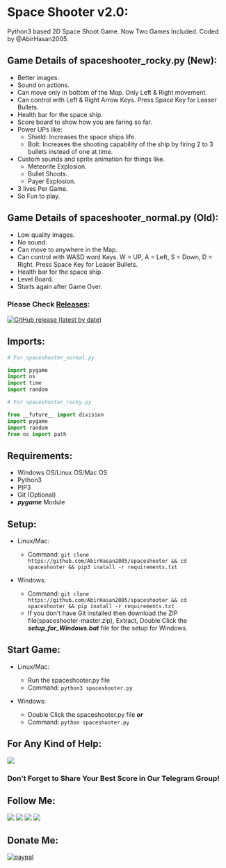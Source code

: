 # Space Shooter v2.0:
Python3 based 2D Space Shoot Game. Now Two Games Included. Coded by @AbirHasan2005.

## Game Details of spaceshooter_rocky.py (New):
- Better images.
- Sound on actions.
- Can move only in bottom of the Map. Only Left & Right movement.
- Can control with Left & Right Arrow Keys. Press Space Key for Leaser Bullets.
- Health bar for the space ship.
- Score board to show how you are faring so far.
- Power UPs like:
	- Shield: Increases the space ships life.
	- Bolt: Increases the shooting capability of the ship by firing 2 to 3 bullets instead of one at time.
- Custom sounds and sprite animation for things like.
	- Meteorite Explosion.
	- Bullet Shoots.
	- Payer Explosion.
- 3 lives Per Game.
- So Fun to play.


## Game Details of spaceshooter_normal.py (Old):
- Low quality images.
- No sound.
- Can move to anywhere in the Map.
- Can control with WASD word Keys. W = UP, A = Left, S = Down, D = Right. Press Space Key for Leaser Bullets.
- Health bar for the space ship.
- Level Board.
- Starts again after Game Over.


### Please Check [Releases](https://github.com/AbirHasan2005/spaceshooter/releases):
[![GitHub release (latest by date)](https://img.shields.io/github/v/release/AbirHasan2005/spaceshooter)](https://github.com/AbirHasan2005/spaceshooter/releases)

## Imports:
```python
# For spaceshooter_normal.py

import pygame
import os
import time
import random
```

```python
# For spaceshooter_rocky.py

from __future__ import division
import pygame
import random
from os import path
```


## Requirements:
- Windows OS/Linux OS/Mac OS
- Python3 
- PIP3
- Git (Optional)
- ***pygame*** Module

## Setup:
- Linux/Mac:
	- Command: `git clone https://github.com/AbirHasan2005/spaceshooter && cd spaceshooter && pip3 inatall -r requirements.txt`

- Windows:
	- Command: `git clone https://github.com/AbirHasan2005/spaceshooter && cd spaceshooter && pip inatall -r requirements.txt`
	- If you don't have Git installed then download the ZIP file(spaceshooter-master.zip), Extract, Double Click the ***setup_for_Windows.bat*** file for the setup for Windows.

## Start Game:
- Linux/Mac:
	- Run the spaceshooter.py file
	- Command: `python3 spaceshooter.py`

- Windows:
	- Double Click the spaceshooter.py file ***or***
	- Command: `python spaceshooter.py`


## For Any Kind of Help:
<a href="https://t.me/linux_repo"><img src="https://img.shields.io/badge/Telegram-Join%20Telegram%20Group-blue.svg?logo=telegram"></a>

### Don't Forget to Share Your Best Score in Our Telegram Group!

## Follow Me:
<a href="https://github.com/AbirHasan2005"><img src="https://img.shields.io/badge/GitHub-Follow%20on%20GitHub-inactive.svg?logo=github"></a>
<a href="https://twitter.com/AbirHasan2005"><img src="https://img.shields.io/badge/Twitter-Follow%20on%20Twitter-informational.svg?logo=twitter"></a>
<a href="https://facebook.com/AbirHasan2005"><img src="https://img.shields.io/badge/Facebook-Follow%20on%20Facebook-blue.svg?logo=facebook"></a>
<a href="https://instagram.com/AbirHasan2005"><img src="https://img.shields.io/badge/Instagram-Follow%20on%20Instagram-important.svg?logo=instagram"></a>

## Donate Me:
[![paypal](https://www.paypalobjects.com/en_US/i/btn/btn_donateCC_LG.gif)](https://paypal.me/AbirHasan2005)